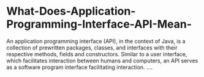 # What-Does-Application-Programming-Interface-API-Mean-
An application programming interface (API), in the context of Java, is a collection of prewritten packages, classes, and interfaces with their respective methods, fields and constructors. Similar to a user interface, which facilitates interaction between humans and computers, an API serves as a software program interface facilitating interaction.
....

